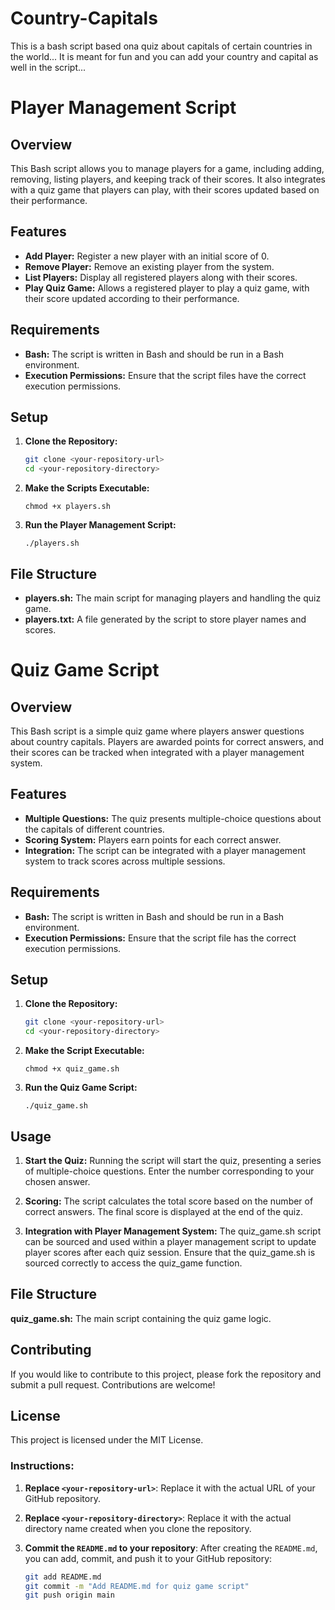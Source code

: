 # Country-Capitals

This is a bash script based ona quiz about capitals of certain countries in the world... It is meant for fun and you can add your country and capital as well in the script...

# Player Management Script

## Overview

This Bash script allows you to manage players for a game, including adding, removing, listing players, and keeping track of their scores. It also integrates with a quiz game that players can play, with their scores updated based on their performance.

## Features

- **Add Player:** Register a new player with an initial score of 0.
- **Remove Player:** Remove an existing player from the system.
- **List Players:** Display all registered players along with their scores.
- **Play Quiz Game:** Allows a registered player to play a quiz game, with their score updated according to their performance.

## Requirements

- **Bash:** The script is written in Bash and should be run in a Bash environment.
- **Execution Permissions:** Ensure that the script files have the correct execution permissions.

## Setup

1. **Clone the Repository:**
   ```bash
   git clone <your-repository-url>
   cd <your-repository-directory>
   ```

2. **Make the Scripts Executable:**
   ```
   chmod +x players.sh
   ```
3. **Run the Player Management Script:**
   ```
   ./players.sh
   ```

## File Structure
- **players.sh:** The main script for managing players and handling the quiz game.
- **players.txt:** A file generated by the script to store player names and scores.


# Quiz Game Script

## Overview

This Bash script is a simple quiz game where players answer questions about country capitals. Players are awarded points for correct answers, and their scores can be tracked when integrated with a player management system.

## Features

- **Multiple Questions:** The quiz presents multiple-choice questions about the capitals of different countries.
- **Scoring System:** Players earn points for each correct answer.
- **Integration:** The script can be integrated with a player management system to track scores across multiple sessions.

## Requirements

- **Bash:** The script is written in Bash and should be run in a Bash environment.
- **Execution Permissions:** Ensure that the script file has the correct execution permissions.

## Setup

1. **Clone the Repository:**
   ```bash
   git clone <your-repository-url>
   cd <your-repository-directory>
   ```
2. **Make the Script Executable:**
   ```
   chmod +x quiz_game.sh
   ```
3. **Run the Quiz Game Script:**
   ```
   ./quiz_game.sh
   ```
## Usage

1. **Start the Quiz:**
   Running the script will start the quiz, presenting a series of multiple-choice questions.
   Enter the number corresponding to your chosen answer.
   
3. **Scoring:**
   The script calculates the total score based on the number of correct answers.
   The final score is displayed at the end of the quiz.
   
5. **Integration with Player Management System:**
   The quiz_game.sh script can be sourced and used within a player management script to update player scores after each quiz session.
   Ensure that the quiz_game.sh is sourced correctly to access the quiz_game function.

## File Structure
   **quiz_game.sh:** The main script containing the quiz game logic.

## Contributing
If you would like to contribute to this project, please fork the repository and submit a pull request. Contributions are welcome!

## License
This project is licensed under the MIT License.

### Instructions:

1. **Replace `<your-repository-url>`**: Replace it with the actual URL of your GitHub repository.

2. **Replace `<your-repository-directory>`**: Replace it with the actual directory name created when you clone the repository.

3. **Commit the `README.md` to your repository**: After creating the `README.md`, you can add, commit, and push it to your GitHub repository:

   ```bash
   git add README.md
   git commit -m "Add README.md for quiz game script"
   git push origin main

